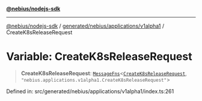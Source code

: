 [**@nebius/nodejs-sdk**](../../../../../README.md)

***

[@nebius/nodejs-sdk](../../../../../README.md) / [generated/nebius/applications/v1alpha1](../README.md) / CreateK8sReleaseRequest

# Variable: CreateK8sReleaseRequest

> **CreateK8sReleaseRequest**: [`MessageFns`](../../../../../runtime/protos/core/interfaces/MessageFns.md)\<[`CreateK8sReleaseRequest`](../interfaces/CreateK8sReleaseRequest.md), `"nebius.applications.v1alpha1.CreateK8sReleaseRequest"`\>

Defined in: src/generated/nebius/applications/v1alpha1/index.ts:261
